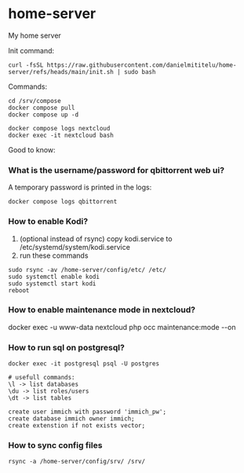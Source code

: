 # home-server
My home server

Init command:
```
curl -fsSL https://raw.githubusercontent.com/danielmititelu/home-server/refs/heads/main/init.sh | sudo bash
```

Commands:
```
cd /srv/compose
docker compose pull
docker compose up -d

docker compose logs nextcloud
docker exec -it nextcloud bash
```

Good to know:

### What is the username/password for qbittorrent web ui?

A temporary password is printed in the logs:
```
docker compose logs qbittorrent
```

### How to enable Kodi?

1. (optional instead of rsync) copy kodi.service to /etc/systemd/system/kodi.service
2. run these commands
```
sudo rsync -av /home-server/config/etc/ /etc/
sudo systemctl enable kodi
sudo systemctl start kodi
reboot
```
### How to enable maintenance mode in nextcloud?

docker exec -u www-data nextcloud php occ maintenance:mode --on

### How to run sql on postgresql?

```
docker exec -it postgresql psql -U postgres

# usefull commands:
\l -> list databases
\du -> list roles/users 
\dt -> list tables

create user immich with password 'immich_pw';
create database immich owner immich;
create extenstion if not exists vector;
```

### How to sync config files 

```
rsync -a /home-server/config/srv/ /srv/

```